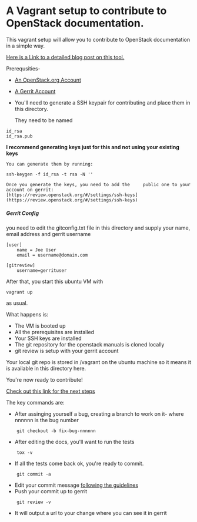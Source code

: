 A  Vagrant setup to contribute to OpenStack documentation.
================
This vagrant setup will allow you to contribute to OpenStack documentation in a simple way.

[Here is a Link to a detailed blog post on this tool.](https://github.com/vmtyler/vagrant-openstack-doc-contrib)

Prerequsities-
* [An OpenStack.org Account](http://www.openstack.org)
* [A Gerrit Account ](https://review.openstack.org)
* You'll need to generate a SSH keypair for contributing and place them in this directory. 

	They need to be named 
~~~
id_rsa
id_rsa.pub
~~~
**I recommend generating keys just for this and not using your existing keys**

	You can generate them by running:
~~~
ssh-keygen -f id_rsa -t rsa -N ''
~~~

	Once you generate the keys, you need to add the 	public one to your account on gerrit:
	[https://review.openstack.org/#/settings/ssh-keys]	(https://review.openstack.org/#/settings/ssh-keys)

##### Gerrit Config
you need to edit the gitconfig.txt file in this directory and supply your name, email address and gerrit username
~~~
[user]
	name = Joe User
	email = username@domain.com

[gitreview]
    username=gerrituser
~~~

After that, you start this ubuntu VM with
~~~
vagrant up
~~~
as usual.

What happens is:
* The VM is booted up
* All the prerequisites are installed
* Your SSH keys are installed
* The git repository for the openstack manuals is cloned locally
* git review is setup with your gerrit account

Your local git repo is stored in /vagrant on the ubuntu machine so it means it is available in this directory here. 

You're now ready to contribute!

[Check out this link for the next steps](https://wiki.openstack.org/wiki/Documentation/HowTo/FirstTimers)

The key commands are:
* After assinging yourself a bug, creating a branch to work on it- where nnnnnn is the bug number
```
 	git checkout -b fix-bug-nnnnnn
```

* After editing the docs, you'll want to run the tests

```
 	tox -v
```

* If all the tests come back ok, you're ready to commit.
```
 	git commit -a
```

* Edit your commit message [following the guidelines](https://wiki.openstack.org/wiki/GitCommitMessages)
* Push your commit up to gerrit

```
 	git review -v
```

* It will output a url to your change where you can see it in gerrit